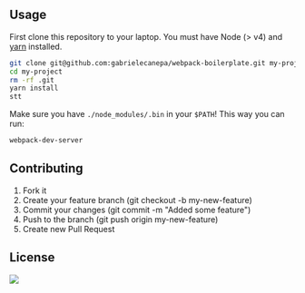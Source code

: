 ## Usage

First clone this repository to your laptop. You must have Node (> v4) and [yarn](https://yarnpkg.com/lang/en/docs/install) installed.

```bash
git clone git@github.com:gabrielecanepa/webpack-boilerplate.git my-project
cd my-project
rm -rf .git
yarn install
stt
```

Make sure you have `./node_modules/.bin` in your `$PATH`! This way you can run:

```bash
webpack-dev-server
```

## Contributing

1. Fork it
2. Create your feature branch (git checkout -b my-new-feature)
3. Commit your changes (git commit -m "Added some feature")
4. Push to the branch (git push origin my-new-feature)
5. Create new Pull Request

## License
[![](https://raw.githubusercontent.com/gabrielecanepa/images/master/mit-badge.svg)](https://gabriele.canepa.io/mit)
